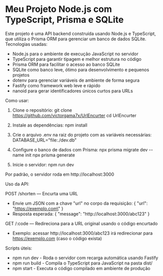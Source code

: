 # Meu Projeto Node.js com TypeScript, Prisma e SQLite

Este projeto é uma API backend construída usando Node.js e TypeScript, que utiliza o Prisma ORM para gerenciar um banco de dados SQLite.
Tecnologias usadas:

- Node.js para o ambiente de execução JavaScript no servidor
- TypeScript para garantir tipagem e melhor estrutura no código
- Prisma ORM para facilitar o acesso ao banco SQLite
- SQLite como banco leve, ótimo para desenvolvimento e pequenos projetos
- dotenv para gerenciar variáveis de ambiente de forma segura
- Fastify como framework web leve e rápido
- nanoid para gerar identificadores únicos curtos para URLs

Como usar:

1. Clone o repositório:
   git clone https://github.com/victorgama7x/UrlEncurter
   cd UrlEncurter

3. Instale as dependências:
   npm install

4. Crie o arquivo .env na raiz do projeto com as variáveis necessárias:
   DATABASE_URL=\"file:./dev.db\"

5. Configure o banco de dados com Prisma:
   npx prisma migrate dev --name init
   npx prisma generate

6. Inicie o servidor:
   npm run dev

Por padrão, o servidor roda em http://localhost:3000

Uso da API:

POST /shorten — Encurta uma URL

- Envie um JSON com a chave \"url\" no corpo da requisição:
  { \"url\": \"https://exemplo.com\" }
- Resposta esperada:
  { \"message\": \"http://localhost:3000/abc123\" }

GET /:code — Redireciona para a URL original usando o código encurtado

- Exemplo: acessar http://localhost:3000/abc123 irá redirecionar para https://exemplo.com (caso o código exista)

Scripts úteis:

- npm run dev - Roda o servidor com recarga automática usando Fastify
- npm run build - Compila o TypeScript para JavaScript na pasta dist/
- npm start - Executa o código compilado em ambiente de produção
